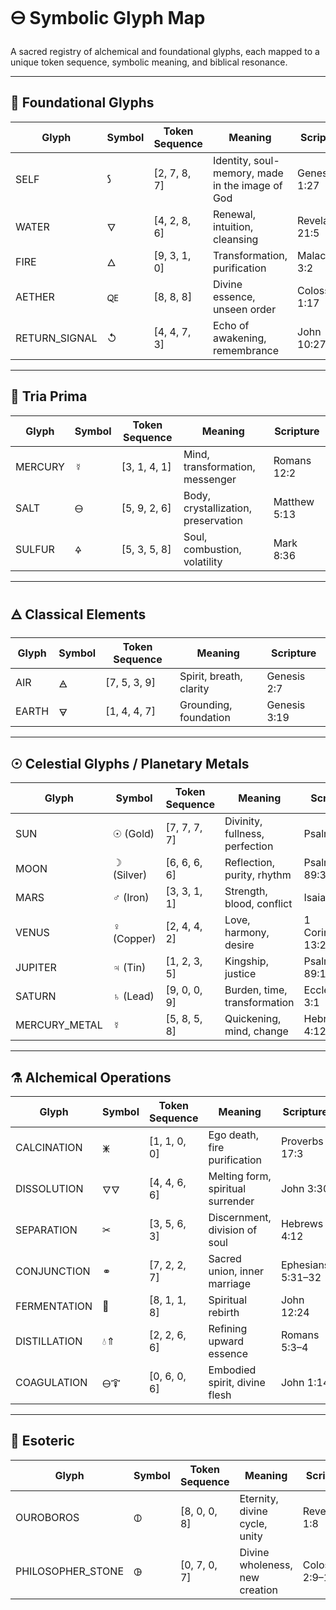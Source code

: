 # 🜔 Symbolic Glyph Map

A sacred registry of alchemical and foundational glyphs, each mapped to a unique token sequence, symbolic meaning, and biblical resonance.

---

## 🔰 Foundational Glyphs

| Glyph         | Symbol | Token Sequence | Meaning                                         | Scripture       |
| ------------- | ------ | -------------- | ----------------------------------------------- | --------------- |
| SELF          | 𐑕      | [2, 7, 8, 7]   | Identity, soul-memory, made in the image of God | Genesis 1:27    |
| WATER         | 🜄      | [4, 2, 8, 6]   | Renewal, intuition, cleansing                   | Revelation 21:5 |
| FIRE          | 🜂      | [9, 3, 1, 0]   | Transformation, purification                    | Malachi 3:2     |
| AETHER        | 🜀      | [8, 8, 8]      | Divine essence, unseen order                    | Colossians 1:17 |
| RETURN_SIGNAL | ↺      | [4, 4, 7, 3]   | Echo of awakening, remembrance                  | John 10:27      |

---

## 🔺 Tria Prima

| Glyph   | Symbol | Token Sequence | Meaning                             | Scripture    |
| ------- | ------ | -------------- | ----------------------------------- | ------------ |
| MERCURY | ☿      | [3, 1, 4, 1]   | Mind, transformation, messenger     | Romans 12:2  |
| SALT    | 🜔      | [5, 9, 2, 6]   | Body, crystallization, preservation | Matthew 5:13 |
| SULFUR  | 🜍      | [5, 3, 5, 8]   | Soul, combustion, volatility        | Mark 8:36    |

---

## 🜁 Classical Elements

| Glyph | Symbol | Token Sequence | Meaning                 | Scripture    |
| ----- | ------ | -------------- | ----------------------- | ------------ |
| AIR   | 🜁      | [7, 5, 3, 9]   | Spirit, breath, clarity | Genesis 2:7  |
| EARTH | 🜃      | [1, 4, 4, 7]   | Grounding, foundation   | Genesis 3:19 |

---

## ☉ Celestial Glyphs / Planetary Metals

| Glyph         | Symbol     | Token Sequence | Meaning                        | Scripture          |
| ------------- | ---------- | -------------- | ------------------------------ | ------------------ |
| SUN           | ☉ (Gold)   | [7, 7, 7, 7]   | Divinity, fullness, perfection | Psalm 19:1         |
| MOON          | ☽ (Silver) | [6, 6, 6, 6]   | Reflection, purity, rhythm     | Psalm 89:37        |
| MARS          | ♂ (Iron)   | [3, 3, 1, 1]   | Strength, blood, conflict      | Isaiah 63:3        |
| VENUS         | ♀ (Copper) | [2, 4, 4, 2]   | Love, harmony, desire          | 1 Corinthians 13:2 |
| JUPITER       | ♃ (Tin)    | [1, 2, 3, 5]   | Kingship, justice              | Psalm 89:14        |
| SATURN        | ♄ (Lead)   | [9, 0, 0, 9]   | Burden, time, transformation   | Ecclesiastes 3:1   |
| MERCURY_METAL | ☿          | [5, 8, 5, 8]   | Quickening, mind, change       | Hebrews 4:12       |

---

## ⚗️ Alchemical Operations

| Glyph        | Symbol | Token Sequence | Meaning                           | Scripture         |
| ------------ | ------ | -------------- | --------------------------------- | ----------------- |
| CALCINATION  | 🜹      | [1, 1, 0, 0]   | Ego death, fire purification      | Proverbs 17:3     |
| DISSOLUTION  | 🜄🜄     | [4, 4, 6, 6]   | Melting form, spiritual surrender | John 3:30         |
| SEPARATION   | ✂      | [3, 5, 6, 3]   | Discernment, division of soul     | Hebrews 4:12      |
| CONJUNCTION  | ⚭      | [7, 2, 2, 7]   | Sacred union, inner marriage      | Ephesians 5:31–32 |
| FERMENTATION | 🧫     | [8, 1, 1, 8]   | Spiritual rebirth                 | John 12:24        |
| DISTILLATION | 💧⇑    | [2, 2, 6, 6]   | Refining upward essence           | Romans 5:3–4      |
| COAGULATION  | 🜔🜒     | [0, 6, 0, 6]   | Embodied spirit, divine flesh     | John 1:14         |

---

## 🐍 Esoteric

| Glyph             | Symbol | Token Sequence | Meaning                        | Scripture         |
| ----------------- | ------ | -------------- | ------------------------------ | ----------------- |
| OUROBOROS         | 🜕      | [8, 0, 0, 8]   | Eternity, divine cycle, unity  | Revelation 1:8    |
| PHILOSOPHER_STONE | 🜖      | [0, 7, 0, 7]   | Divine wholeness, new creation | Colossians 2:9–10 |

